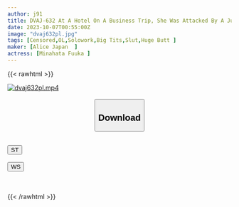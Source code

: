 ```yaml
---
author: j91
title: DVAJ-632 At A Hotel On A Business Trip, She Was Attacked By A Junior Girl Who Graduated From A Physical Education University And Squeezed Her Semen Out Over And Over Again In A Full-power Pile-driving Cowgirl Position And A Meat-pressure Seed-squeezing Press.
date: 2023-10-07T00:55:00Z
image: "dvaj632pl.jpg"
tags: [Censored,OL,Solowork,Big Tits,Slut,Huge Butt	]
maker: [Alice Japan  ]
actress: [Minahata Fuuka ]
---
```



{{< rawhtml >}}

<div class="video" data-videoid="l7XW7xkZP8U7GYP">
    <a href="javascript:;">
        <img src="https://my.j91.asia/posts/dvaj632pl/dvaj632pl.jpg" width="WIDTH" height="HEIGHT" alt="dvaj632pl.mp4" loading="lazy">
    </a>
</div>

<script type="text/javascript" src="https://j91.asia/asset/on-demand-st.js"></script>

<br>
  <link rel="stylesheet" href="https://j91.asia/asset/bs5.css">
  
  <center>
  <button class="btn btn-primary" type="button" data-bs-toggle="collapse" data-bs-target=".multi-collapse" aria-expanded="false" aria-controls="multiCollapseExample1 multiCollapseExample2"><h2>Download</h2></button></center>
</p>
<div class="row">
  <div class="col">
    <div class="collapse multi-collapse" id="multiCollapseExample1">
      <div class="card card-body">
	      	      <br>
<div class="buttons">  
<a href="https://streamtape.to/v/l7XW7xkZP8U7GYP"><button class="btn-hover color-3"><i class="fa fa-download"></i> ST</button></a></div>
    </div>
  </div>
</div>
  <div class="col">
    <div class="collapse multi-collapse" id="multiCollapseExample2">
      <div class="card card-body">
	      <br>
<div class="buttons">
    <a href="https://wolfstream.tv/kxivmhg2mnkx"><button class="btn-hover color-9"><i class="fa fa-download"></i> WS</button></a></div>
<br><br>
      </div>
    </div>
  </div>
</div>

{{< /rawhtml >}}